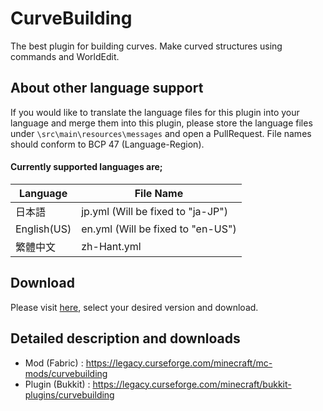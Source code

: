 # CurveBuilding
The best plugin for building curves.
Make curved structures using commands and WorldEdit.
 

## About other language support
If you would like to translate the language files for this plugin into your language and merge them into this plugin, please store the language files under `\src\main\resources\messages` and open a PullRequest.
File names should conform to BCP 47 (Language-Region).


#### Currently supported languages are;
| Language    | File Name                         |
|-------------|-----------------------------------|
| 日本語         | jp.yml (Will be fixed to "ja-JP") |
| English(US) | en.yml (Will be fixed to "en-US") |
| 繁體中文        | zh-Hant.yml                       |


## Download
Please visit [here](https://github.com/kous500/CurveBuilding/releases), select your desired version and download.


## Detailed description and downloads
- Mod (Fabric) : https://legacy.curseforge.com/minecraft/mc-mods/curvebuilding
- Plugin (Bukkit) : https://legacy.curseforge.com/minecraft/bukkit-plugins/curvebuilding
